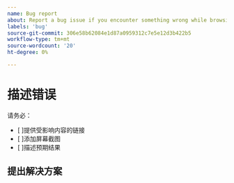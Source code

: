 ```yaml
---
name: Bug report
about: Report a bug issue if you encounter something wrong while browsing our documentation
labels: 'bug'
source-git-commit: 306e58b62084e1d87a0959312c7e5e12d3b422b5
workflow-type: tm+mt
source-wordcount: '20'
ht-degree: 0%

---
```



# 描述错误

<!-- (REQUIRED) What is the issue? Describe your experience with the current behavior. Provide as much detail and resources as you can. -->

请务必：

- [ ]提供受影响内容的链接
- [ ]添加屏幕截图
- [ ]描述预期结果

## 提出解决方案

<!-- (OPTIONAL) Describe your solution for this issue. -->

<!-- Thank you for taking the time to report the issue. -->
